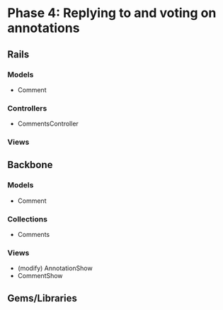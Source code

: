 # Phase 4: Replying to and voting on annotations

## Rails
### Models
* Comment

### Controllers
* CommentsController

### Views

## Backbone
### Models
* Comment

### Collections
* Comments

### Views
* (modify) AnnotationShow
* CommentShow

## Gems/Libraries
